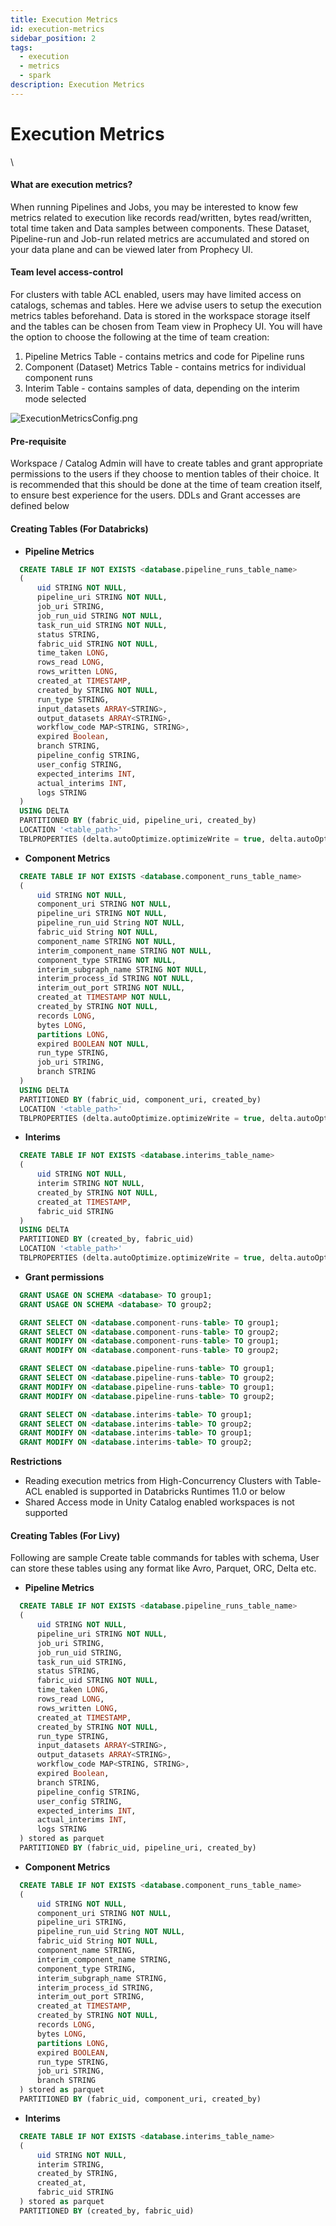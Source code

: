 ```yaml
---
title: Execution Metrics
id: execution-metrics
sidebar_position: 2
tags:
  - execution
  - metrics
  - spark
description: Execution Metrics
---
```


# Execution Metrics

\


#### What are execution metrics?

When running Pipelines and Jobs, you may be interested to know few metrics related to execution like records read/written, bytes read/written, total time taken and Data samples between components. These Dataset, Pipeline-run and Job-run related metrics are accumulated and stored on your data plane and can be viewed later from Prophecy UI.

#### Team level access-control

For clusters with table ACL enabled, users may have limited access on catalogs, schemas and tables. Here we advise users to setup the execution metrics tables beforehand. Data is stored in the workspace storage itself and the tables can be chosen from Team view in Prophecy UI. You will have the option to choose the following at the time of team creation:

1. Pipeline Metrics Table - contains metrics and code for Pipeline runs
2. Component (Dataset) Metrics Table - contains metrics for individual component runs
3. Interim Table - contains samples of data, depending on the interim mode selected

![ExecutionMetricsConfig.png](img/ExecutionMetricsConfig.png)

#### Pre-requisite

Workspace / Catalog Admin will have to create tables and grant appropriate permissions to the users if they choose to mention tables of their choice. It is recommended that this should be done at the time of team creation itself, to ensure best experience for the users. DDLs and Grant accesses are defined below

#### Creating Tables (For Databricks)

* **Pipeline Metrics**

```sql
  CREATE TABLE IF NOT EXISTS <database.pipeline_runs_table_name>
  (
      uid STRING NOT NULL,
      pipeline_uri STRING NOT NULL,
      job_uri STRING,
      job_run_uid STRING NOT NULL,
      task_run_uid STRING NOT NULL,
      status STRING,
      fabric_uid STRING NOT NULL,
      time_taken LONG,
      rows_read LONG,
      rows_written LONG,
      created_at TIMESTAMP,
      created_by STRING NOT NULL,
      run_type STRING,
      input_datasets ARRAY<STRING>,
      output_datasets ARRAY<STRING>,
      workflow_code MAP<STRING, STRING>,
      expired Boolean,
      branch STRING,
      pipeline_config STRING,
      user_config STRING,
      expected_interims INT,
      actual_interims INT,
      logs STRING
  )
  USING DELTA
  PARTITIONED BY (fabric_uid, pipeline_uri, created_by)
  LOCATION '<table_path>'
  TBLPROPERTIES (delta.autoOptimize.optimizeWrite = true, delta.autoOptimize.autoCompact = true)
```

* **Component Metrics**

```sql
  CREATE TABLE IF NOT EXISTS <database.component_runs_table_name>
  (
      uid STRING NOT NULL,
      component_uri STRING NOT NULL,
      pipeline_uri STRING NOT NULL,
      pipeline_run_uid String NOT NULL,
      fabric_uid String NOT NULL,
      component_name STRING NOT NULL,
      interim_component_name STRING NOT NULL,
      component_type STRING NOT NULL,
      interim_subgraph_name STRING NOT NULL,
      interim_process_id STRING NOT NULL,
      interim_out_port STRING NOT NULL,
      created_at TIMESTAMP NOT NULL,
      created_by STRING NOT NULL,
      records LONG,
      bytes LONG,
      partitions LONG,
      expired BOOLEAN NOT NULL,
      run_type STRING,
      job_uri STRING,
      branch STRING
  )
  USING DELTA
  PARTITIONED BY (fabric_uid, component_uri, created_by)
  LOCATION '<table_path>'
  TBLPROPERTIES (delta.autoOptimize.optimizeWrite = true, delta.autoOptimize.autoCompact = true)
```

* **Interims**

```sql
  CREATE TABLE IF NOT EXISTS <database.interims_table_name>
  (
      uid STRING NOT NULL,
      interim STRING NOT NULL,
      created_by STRING NOT NULL,
      created_at TIMESTAMP,
      fabric_uid STRING
  )
  USING DELTA
  PARTITIONED BY (created_by, fabric_uid)
  LOCATION '<table_path>'
  TBLPROPERTIES (delta.autoOptimize.optimizeWrite = true, delta.autoOptimize.autoCompact = true)
```

* **Grant permissions**

```sql
  GRANT USAGE ON SCHEMA <database> TO group1;
  GRANT USAGE ON SCHEMA <database> TO group2;

  GRANT SELECT ON <database.component-runs-table> TO group1;
  GRANT SELECT ON <database.component-runs-table> TO group2;
  GRANT MODIFY ON <database.component-runs-table> TO group1;
  GRANT MODIFY ON <database.component-runs-table> TO group2;

  GRANT SELECT ON <database.pipeline-runs-table> TO group1;
  GRANT SELECT ON <database.pipeline-runs-table> TO group2;
  GRANT MODIFY ON <database.pipeline-runs-table> TO group1;
  GRANT MODIFY ON <database.pipeline-runs-table> TO group2;

  GRANT SELECT ON <database.interims-table> TO group1;
  GRANT SELECT ON <database.interims-table> TO group2;
  GRANT MODIFY ON <database.interims-table> TO group1;
  GRANT MODIFY ON <database.interims-table> TO group2;
```

**Restrictions**

* Reading execution metrics from High-Concurrency Clusters with Table-ACL enabled is supported in Databricks Runtimes 11.0 or below
* Shared Access mode in Unity Catalog enabled workspaces is not supported

#### Creating Tables (For Livy)

Following are sample Create table commands for tables with schema, User can store these tables using any format like Avro, Parquet, ORC, Delta etc.

* **Pipeline Metrics**

```sql
  CREATE TABLE IF NOT EXISTS <database.pipeline_runs_table_name>
  (
      uid STRING NOT NULL,
      pipeline_uri STRING NOT NULL,
      job_uri STRING,
      job_run_uid STRING,
      task_run_uid STRING,
      status STRING,
      fabric_uid STRING NOT NULL,
      time_taken LONG,
      rows_read LONG,
      rows_written LONG,
      created_at TIMESTAMP,
      created_by STRING NOT NULL,
      run_type STRING,
      input_datasets ARRAY<STRING>,
      output_datasets ARRAY<STRING>,
      workflow_code MAP<STRING, STRING>,
      expired Boolean,
      branch STRING,
      pipeline_config STRING,
      user_config STRING,
      expected_interims INT,
      actual_interims INT,
      logs STRING
  ) stored as parquet
  PARTITIONED BY (fabric_uid, pipeline_uri, created_by)
```

* **Component Metrics**

```sql
  CREATE TABLE IF NOT EXISTS <database.component_runs_table_name>
  (
      uid STRING NOT NULL,
      component_uri STRING NOT NULL,
      pipeline_uri STRING,
      pipeline_run_uid String NOT NULL,
      fabric_uid String NOT NULL,
      component_name STRING,
      interim_component_name STRING,
      component_type STRING,
      interim_subgraph_name STRING,
      interim_process_id STRING,
      interim_out_port STRING,
      created_at TIMESTAMP,
      created_by STRING NOT NULL,
      records LONG,
      bytes LONG,
      partitions LONG,
      expired BOOLEAN,
      run_type STRING,
      job_uri STRING,
      branch STRING
  ) stored as parquet
  PARTITIONED BY (fabric_uid, component_uri, created_by)
```

* **Interims**

```sql
  CREATE TABLE IF NOT EXISTS <database.interims_table_name>
  (
      uid STRING NOT NULL,
      interim STRING,
      created_by STRING,
      created_at,
      fabric_uid STRING
  ) stored as parquet
  PARTITIONED BY (created_by, fabric_uid)
```
